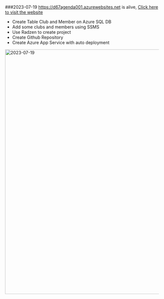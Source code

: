 ###2023-07-19 https://d67agenda001.azurewebsites.net is alive, [Click here to visit the website](https://d67agenda001.azurewebsites.net)
- Create Table Club and Member on Azure SQL DB
- Add some clubs and members using SSMS
- Use Radzen to create project
- Create Github Repository
- Create Azure App Service with auto deployment

<img width="800" alt="2023-07-19" src="https://github.com/twoutlook/d67-agenda-doc/assets/16488072/8ee29050-122a-4c7f-b3b8-caccd03b881d">
